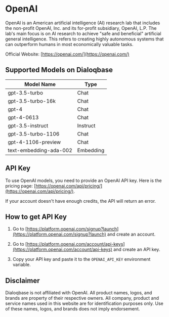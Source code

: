 # OpenAI

OpenAI is an American artificial intelligence (AI) research lab that includes the non-profit OpenAI, Inc. and its for-profit subsidiary, OpenAI, L.P. The lab's main focus is on AI research to achieve "safe and beneficial" artificial general intelligence. This refers to creating highly autonomous systems that can outperform humans in most economically valuable tasks.


Official Website: [https://openai.com/](https://openai.com/)


## Supported Models on Dialoqbase

| Model Name | Type |
| --- | --- |
| gpt-3.5-turbo | Chat |
| gpt-3.5-turbo-16k | Chat |
| gpt-4 | Chat |
| gpt-4-0613 | Chat |
| gpt-3.5-instruct | Instruct |
| gpt-3.5-turbo-1106 | Chat |
| gpt-4-1106-preview | Chat |
| text-embedding-ada-002 | Embedding |

## API Key

To use OpenAI models, you need to provide an OpenAI API key. Here is the pricing page: [https://openai.com/api/pricing/](https://openai.com/api/pricing/).

If your account doesn't have enough credits, the API will return an error.

## How to get API Key

1. Go to [https://platform.openai.com/signup?launch](https://platform.openai.com/signup?launch) and create an account.

2. Go to [https://platform.openai.com/account/api-keys](https://platform.openai.com/account/api-keys) and create an API key.

3. Copy your API key and paste it to the `OPENAI_API_KEY` environment variable.



## Disclaimer

Dialoqbase is not affiliated with OpenAI. All product names, logos, and brands are property of their respective owners. All company, product and service names used in this website are for identification purposes only. Use of these names, logos, and brands does not imply endorsement.